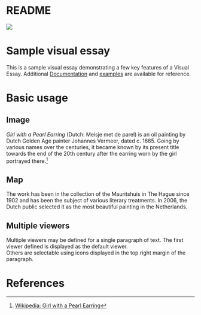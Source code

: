 # README
<a href="https://juncture-digital.org"><img src="https://juncture-digital.org/images/ve-button.png"></a>

<param ve-config 
       title="Girl with a Pearl Earring"
       author="JSTOR Labs team"
       banner="https://iiif.juncture-digital.org/banner/?url=https://upload.wikimedia.org/wikipedia/commons/4/47/Bartholomeus_Johannes_van_Hove%2C_Het_Mauritshuis_te_Den_Haag.jpg" 
       layout="vertical">

<!-- Entities discussed throughout the essay are typically defined before the essay text and
     are thus available in all text.  Entity identifiers (QIDs) can be found in either
     Wikipedia or Wikidata (https://www.wikidata.org)> -->
<param ve-entity eid="Q185372"> <!-- Girl with a Pearl Earring painting -->
<param ve-entity eid="Q41264"> <!-- Johannes Vermeer -->
<param ve-entity eid="Q221092"> <!-- Mauritshuis -->
<param ve-entity eid="Q36600"> <!-- The Hague -->

# Sample visual essay

This is a sample visual essay demonstrating a few key features of a Visual Essay. Additional [Documentation](https://github.com/JSTOR-Labs/juncture/wiki) and [examples](https://jstor-labs.github.io/juncture-examples) are available for reference.
<param ve-image 
       manifest="https://iiif.juncture-digital.org/manifest/6dd738aed85597cac540ad31dd5818e86ef7f2918c7b43a9eb3123d5538e6e4c">

# Basic usage

## Image

_Girl with a Pearl Earring_ (Dutch: Meisje met de parel) is an oil painting by Dutch Golden Age painter Johannes Vermeer, 
dated c. 1665. Going by various names over the centuries, it became known by its present title towards the end of the 
20th century after the earring worn by the girl portrayed there.[^1]
<param ve-image 
       label="Girl with a Pearl Earring" 
       description="painting by Johannes Vermeer" 
       license="public domain" 
       url="https://upload.wikimedia.org/wikipedia/commons/0/0f/1665_Girl_with_a_Pearl_Earring.jpg">

## Map

The work has been in the collection of the Mauritshuis in The Hague since 1902 and has been the subject of various 
literary treatments. In 2006, the Dutch public selected it as the most beautiful painting in the Netherlands.
<param ve-map center="Q36600" zoom="11" prefer-geojson>

## Multiple viewers

Multiple viewers may be defined for a single paragraph of text.  The first viewer defined is displayed as the default viewer.  
Others are selectable using icons displayed in the top right margin of the paragraph.
<param ve-image 
       manifest="https://iiif.juncture-digital.org/manifest/6dd738aed85597cac540ad31dd5818e86ef7f2918c7b43a9eb3123d5538e6e4c">
<param ve-map center="Q36600" zoom="11">

# References

[^1]: [Wikipedia: Girl with a Pearl Earring](https://en.wikipedia.org/wiki/Girl_with_a_Pearl_Earring)

